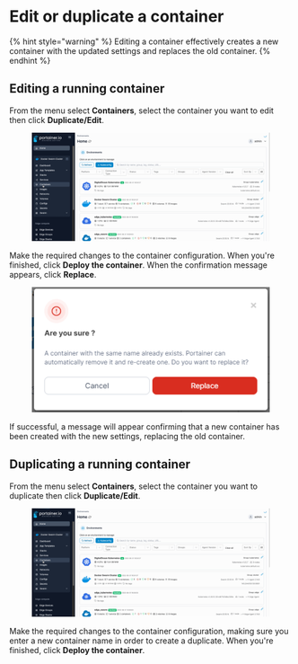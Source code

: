 # Edit or duplicate a container

{% hint style="warning" %}
Editing a container effectively creates a new container with the updated settings and replaces the old container.
{% endhint %}

## Editing a running container

From the menu select **Containers**, select the container you want to edit then click **Duplicate/Edit**.

<figure><img src="../../../.gitbook/assets/2.15-docker_containers_container_edit.gif" alt=""><figcaption></figcaption></figure>

Make the required changes to the container configuration. When you're finished, click **Deploy the container**. When the confirmation message appears, click **Replace**.

<figure><img src="../../../.gitbook/assets/2.15-container-edit-confirm.png" alt=""><figcaption></figcaption></figure>

If successful, a message will appear confirming that a new container has been created with the new settings, replacing the old container.

## Duplicating a running container

From the menu select **Containers**, select the container you want to duplicate then click **Duplicate/Edit**.

<figure><img src="../../../.gitbook/assets/2.15-docker_containers_container_edit.gif" alt=""><figcaption></figcaption></figure>

Make the required changes to the container configuration, making sure you enter a new container name in order to create a duplicate. When you're finished, click **Deploy the container**.

